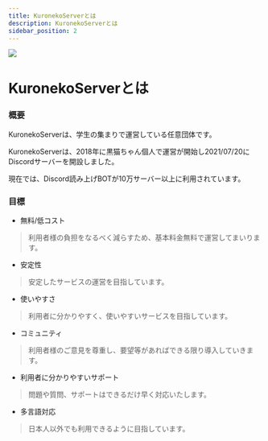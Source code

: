 ```yaml
---
title: KuronekoServerとは
description: KuronekoServerとは
sidebar_position: 2
---
```


![](/img/banner.webp)

# KuronekoServerとは
### 概要
KuronekoServerは、学生の集まりで運営している任意団体です。

KuronekoServerは、2018年に黒猫ちゃん個人で運営が開始し2021/07/20にDiscordサーバーを開設しました。

現在では、Discord読み上げBOTが10万サーバー以上に利用されています。

### 目標
- 無料/低コスト
> 利用者様の負担をなるべく減らすため、基本料金無料で運営してまいります。
- 安定性
> 安定したサービスの運営を目指しています。
- 使いやすさ
> 利用者に分かりやすく、使いやすいサービスを目指しています。
- コミュニティ
> 利用者様のご意見を尊重し、要望等があればできる限り導入していきます。
- 利用者に分かりやすいサポート
> 問題や質問、サポートはできるだけ早く対応いたします。
- 多言語対応
> 日本人以外でも利用できるように目指しています。
